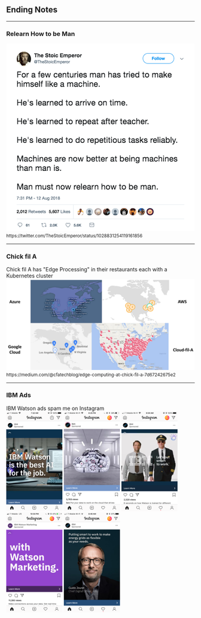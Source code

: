 <!-- .slide: data-background="img/background-green-orig.jpg" -->

## Ending Notes

---
<!-- .slide: data-background="img/background-green-orig.jpg" -->

### Relearn How to be Man

<img src="./img/man-learn-to-be-man.png" style="background-color:white">
<small> https://twitter.com/TheStoicEmperor/status/1028831254119161856 </small>

---
<!-- .slide: data-background="img/background-green-orig.jpg" -->

### Chick fil A

<div class="fragment">
  Chick fil A has "Edge Processing" in their restaurants each with a Kubernetes cluster<br>
  <img src="./img/chick-fil-a-cloud.png" style="background-color:white"><br>
  <small>https://medium.com/@cfatechblog/edge-computing-at-chick-fil-a-7d67242675e2</small>
</div>

---
<!-- .slide: data-background="img/background-green-orig.jpg" -->

### IBM Ads

<div class="fragment">
  IBM Watson ads spam me on Instagram<br>
  <img src="./img/ibm-ig-0.png" width=150 style="background-color:white">
  <img src="./img/ibm-ig-1.png" width=150 style="background-color:white">
  <img src="./img/ibm-ig-2.png" width=150 style="background-color:white">
  <img src="./img/ibm-ig-3.png" width=150 style="background-color:white">
  <img src="./img/ibm-ig-4.png" width=150 style="background-color:white">
</div>

